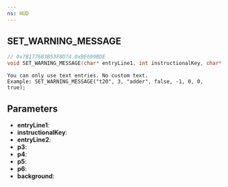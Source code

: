 ```yaml
---
ns: HUD
---
```

## SET_WARNING_MESSAGE

```c
// 0x7B1776B3B53F8D74 0xBE699BDE
void SET_WARNING_MESSAGE(char* entryLine1, int instructionalKey, char* entryLine2, BOOL p3, Any p4, Any* p5, Any* p6, BOOL background);
```

```
You can only use text entries. No custom text.  
Example: SET_WARNING_MESSAGE("t20", 3, "adder", false, -1, 0, 0, true);  
```

## Parameters
* **entryLine1**: 
* **instructionalKey**: 
* **entryLine2**: 
* **p3**: 
* **p4**: 
* **p5**: 
* **p6**: 
* **background**: 

